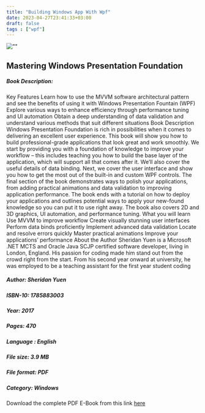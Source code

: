 ```yaml
---
title: "Building Windows App With Wpf"
date: 2023-04-27T23:41:33+03:00
draft: false
tags : ["wpf"]
---
```


![""](https://i.ibb.co/XY3Ys6C/Mastering-Windows-Presentation-Foundation-400x493.jpg)

## Mastering Windows Presentation Foundation

##### Book Description:

<p>Key Features Learn how to use the MVVM software architectural pattern and see the benefits of using it with Windows Presentation Fountain (WPF) Explore various ways to enhance efficiency through performance tuning and UI automation Obtain a deep understanding of data validation and understand various methods that suit different situations Book Description Windows Presentation Foundation is rich in possibilities when it comes to delivering an excellent user experience. This book will show you how to build professional-grade applications that look great and work smoothly. We start by providing you with a foundation of knowledge to improve your workflow – this includes teaching you how to build the base layer of the application, which will support all that comes after it. We’ll also cover the useful details of data binding. Next, we cover the user interface and show you how to get the most out of the built-in and custom WPF controls. The final section of the book demonstrates ways to polish your applications, from adding practical animations and data validation to improving application performance. The book ends with a tutorial on how to deploy your applications and outlines potential ways to apply your new-found knowledge so you can put it to use right away. The book also covers 2D and 3D graphics, UI automation, and performance tuning. What you will learn Use MVVM to improve workflow Create visually stunning user interfaces Perform data binds proficiently Implement advanced data validation Locate and resolve errors quickly Master practical animations Improve your applications’ performance About the Author Sheridan Yuen is a Microsoft .NET MCTS and Oracle Java SCJP certified software developer, living in London, England. His passion for coding made him stand out from the crowd right from the start. From his second year onward at university, he was employed to be a teaching assistant for the first year student coding</p>

##### Author: Sheridan Yuen
##### ISBN-10: 1785883003
##### Year: 2017
##### Pages: 470
##### Language : English
##### File size: 3.9 MB
##### File format: PDF
##### Category: Windows

<p>Download the complete PDF E-Book from this link <a href="https://github.com/nirzaf/Mastering-Windows-Presentation-Foundation/blob/master/Mastering%20Windows%20Presentation%20Foundation.pdf">here</a></p>



